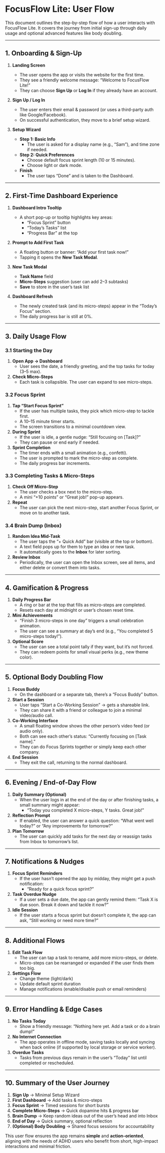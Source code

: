 # FocusFlow Lite: User Flow

This document outlines the step-by-step flow of how a user interacts with FocusFlow Lite. It covers the journey from initial sign-up through daily usage and optional advanced features like body doubling.

---

## 1. Onboarding & Sign-Up

1. **Landing Screen**  
   - The user opens the app or visits the website for the first time.  
   - They see a friendly welcome message: “Welcome to FocusFlow Lite!”  
   - They can choose **Sign Up** or **Log In** if they already have an account.

2. **Sign Up / Log In**  
   - The user enters their email & password (or uses a third-party auth like Google/Facebook).  
   - On successful authentication, they move to a brief setup wizard.

3. **Setup Wizard**  
   - **Step 1: Basic Info**  
     - The user is asked for a display name (e.g., “Sam”), and time zone if needed.  
   - **Step 2: Quick Preferences**  
     - Choose default focus sprint length (10 or 15 minutes).  
     - Choose light or dark mode.  
   - **Finish**  
     - The user taps “Done” and is taken to the Dashboard.

---

## 2. First-Time Dashboard Experience

1. **Dashboard Intro Tooltip**  
   - A short pop-up or tooltip highlights key areas:  
     - “Focus Sprint” button  
     - “Today’s Tasks” list  
     - “Progress Bar” at the top

2. **Prompt to Add First Task**  
   - A floating button or banner: “Add your first task now!”  
   - Tapping it opens the **New Task Modal**.

3. **New Task Modal**  
   - **Task Name** field  
   - **Micro-Steps** suggestion (user can add 2–3 subtasks)  
   - **Save** to store in the user’s task list

4. **Dashboard Refresh**  
   - The newly created task (and its micro-steps) appear in the “Today’s Focus” section.  
   - The daily progress bar is still at 0%.

---

## 3. Daily Usage Flow

### 3.1 Starting the Day
1. **Open App → Dashboard**  
   - User sees the date, a friendly greeting, and the top tasks for today (3–5 max).
2. **Check Micro-Steps**  
   - Each task is collapsible. The user can expand to see micro-steps.

### 3.2 Focus Sprint
1. **Tap “Start Focus Sprint”**  
   - If the user has multiple tasks, they pick which micro-step to tackle first.  
   - A 10–15 minute timer starts.  
   - The screen transitions to a minimal countdown view.
2. **During Sprint**  
   - If the user is idle, a gentle nudge: “Still focusing on [Task]?”  
   - They can pause or end early if needed.
3. **Sprint Completion**  
   - The timer ends with a small animation (e.g., confetti).  
   - The user is prompted to mark the micro-step as complete.  
   - The daily progress bar increments.

### 3.3 Completing Tasks & Micro-Steps
1. **Check Off Micro-Step**  
   - The user checks a box next to the micro-step.  
   - A mini “+10 points” or “Great job!” pop-up appears.  
2. **Repeat**  
   - The user can pick the next micro-step, start another Focus Sprint, or move on to another task.

### 3.4 Brain Dump (Inbox)
1. **Random Idea Mid-Task**  
   - The user taps the “+ Quick Add” bar (visible at the top or bottom).  
   - A text field pops up for them to type an idea or new task.  
   - It automatically goes to the **Inbox** for later sorting.  
2. **Review Inbox**  
   - Periodically, the user can open the Inbox screen, see all items, and either delete or convert them into tasks.

---

## 4. Gamification & Progress

1. **Daily Progress Bar**  
   - A ring or bar at the top that fills as micro-steps are completed.  
   - Resets each day at midnight or user’s chosen reset time.
2. **Mini Achievements**  
   - “Finish 3 micro-steps in one day” triggers a small celebration animation.  
   - The user can see a summary at day’s end (e.g., “You completed 5 micro-steps today!”).
3. **Optional Score**  
   - The user can see a total point tally if they want, but it’s not forced.  
   - They can redeem points for small visual perks (e.g., new theme color).

---

## 5. Optional Body Doubling Flow

1. **Focus Buddy**  
   - On the dashboard or a separate tab, there’s a “Focus Buddy” button.  
2. **Start a Session**  
   - User taps “Start a Co-Working Session” → gets a shareable link.  
   - They can share it with a friend or colleague to join a minimal video/audio call.  
3. **Co-Working Interface**  
   - A small floating window shows the other person’s video feed (or audio only).  
   - Both can see each other’s status: “Currently focusing on [Task name].”  
   - They can do Focus Sprints together or simply keep each other company.
4. **End Session**  
   - They exit the call, returning to the normal dashboard.

---

## 6. Evening / End-of-Day Flow

1. **Daily Summary (Optional)**  
   - When the user logs in at the end of the day or after finishing tasks, a small summary might appear:  
     - “Today you completed X micro-steps, Y tasks. Great job!”
2. **Reflection Prompt**  
   - If enabled, the user can answer a quick question: “What went well today?” or “Any improvements for tomorrow?”
3. **Plan Tomorrow**  
   - The user can quickly add tasks for the next day or reassign tasks from Inbox to tomorrow’s list.

---

## 7. Notifications & Nudges

1. **Focus Sprint Reminders**  
   - If the user hasn’t opened the app by midday, they might get a push notification:  
     - “Ready for a quick focus sprint?”  
2. **Task Overdue Nudge**  
   - If a user sets a due date, the app can gently remind them: “Task X is due soon. Break it down and tackle it now?”
3. **Idle Session**  
   - If the user starts a focus sprint but doesn’t complete it, the app can ask, “Still working or need more time?”

---

## 8. Additional Flows

1. **Edit Task Flow**  
   - The user can tap a task to rename, add more micro-steps, or delete.  
   - Micro-steps can be rearranged or expanded if the user finds them too big.
2. **Settings Flow**  
   - Change theme (light/dark)  
   - Update default sprint duration  
   - Manage notifications (enable/disable push or email reminders)

---

## 9. Error Handling & Edge Cases

1. **No Tasks Today**  
   - Show a friendly message: “Nothing here yet. Add a task or do a brain dump!”  
2. **No Internet Connection**  
   - The app operates in offline mode, saving tasks locally and syncing when back online (if supported by local storage or service worker).  
3. **Overdue Tasks**  
   - Tasks from previous days remain in the user’s “Today” list until completed or rescheduled.

---

## 10. Summary of the User Journey

1. **Sign Up** → Minimal Setup Wizard  
2. **First Dashboard** → Add tasks & micro-steps  
3. **Focus Sprint** → Timed sessions for short bursts  
4. **Complete Micro-Steps** → Quick dopamine hits & progress bar  
5. **Brain Dump** → Keep random ideas out of the user’s head and into Inbox  
6. **End of Day** → Quick summary, optional reflection  
7. **(Optional) Body Doubling** → Shared focus sessions for accountability

This user flow ensures the app remains **simple** and **action-oriented**, aligning with the needs of ADHD users who benefit from short, high-impact interactions and minimal friction.